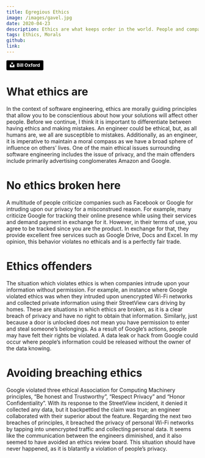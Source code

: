 ```yaml
---
title: Egregious Ethics
image: /images/gavel.jpg
date: 2020-04-23
description: Ethics are what keeps order in the world. People and companies do not always abide by them.
tags: Ethics, Morals
github:
link:
---
```


<a style="background-color:black;color:white;text-decoration:none;padding:4px 6px;font-family:-apple-system, BlinkMacSystemFont, &quot;San Francisco&quot;, &quot;Helvetica Neue&quot;, Helvetica, Ubuntu, Roboto, Noto, &quot;Segoe UI&quot;, Arial, sans-serif;font-size:12px;font-weight:bold;line-height:1.2;display:inline-block;border-radius:3px" href="https://unsplash.com/@bill_oxford?utm_medium=referral&amp;utm_campaign=photographer-credit&amp;utm_content=creditBadge" target="_blank" rel="noopener noreferrer"><span style="display:inline-block;padding:2px 3px"><svg xmlns="http://www.w3.org/2000/svg" style="height:12px;width:auto;position:relative;vertical-align:middle;top:-2px;fill:white" viewBox="0 0 32 32"><path d="M10 9V0h12v9H10zm12 5h10v18H0V14h10v9h12v-9z"></path></svg></span><span style="display:inline-block;padding:2px 3px">Bill Oxford</span></a>

# What ethics are

In the context of software engineering, ethics are morally guiding principles that allow you to be conscientious about how your solutions will affect other people. Before we continue, I think it is important to differentiate between having ethics and making mistakes. An engineer could be ethical, but, as all humans are, we all are susceptible to mistakes. Additionally, as an engineer, it is imperative to maintain a moral compass as we have a broad sphere of influence on others’ lives. One of the main ethical issues surrounding software engineering includes the issue of privacy, and the main offenders include primarily advertising conglomerates Amazon and Google.

# No ethics broken here

A multitude of people criticize companies such as Facebook or Google for intruding upon our privacy for a misconstrued reason. For example, many criticize Google for tracking their online presence while using their services and demand payment in exchange for it. However, in their terms of use, you agree to be tracked since you are the product. In exchange for that, they provide excellent free services such as Google Drive, Docs and Excel. In my opinion, this behavior violates no ethicals and is a perfectly fair trade.

# Ethics offenders

The situation which violates ethics is when companies intrude upon your information without permission. For example, an instance where Google violated ethics was when they intruded upon unencrypted Wi-Fi networks and collected private information using their StreetView cars driving by homes. These are situations in which ethics are broken, as it is a clear breach of privacy and have no right to obtain that information. Similarly, just because a door is unlocked does not mean you have permission to enter and steal someone’s belongings. As a result of Google’s actions, people may have felt their rights be violated. A data leak or hack from Google could occur where people’s information could be released without the owner of the data knowing.

# Avoiding breaching ethics

Google violated three ethical Association for Computing Machinery principles, “Be honest and Trustworthy”, “Respect Privacy” and “Honor Confidentiality”. With its response to the StreetView incident, it denied it collected any data, but it backpettled the claim was true; an engineer collaborated with their superior about the feature. Regarding the next two breaches of principles, it breached the privacy of personal Wi-Fi networks by tapping into unencrypted traffic and collecting personal data. It seems like the communication between the engineers diminished, and it also seemed to have avoided an ethics review board. This situation should have never happened, as it is blatantly a violation of people’s privacy. 
